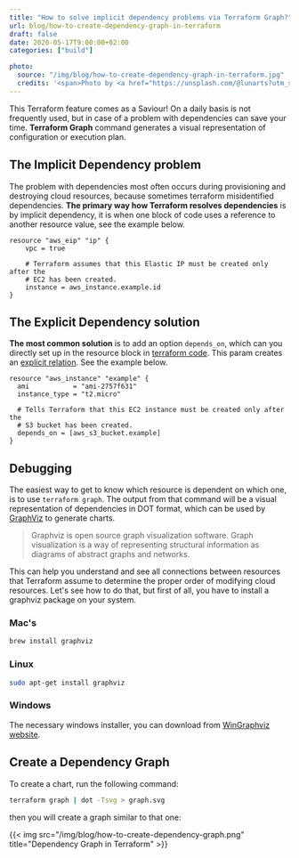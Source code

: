 ```yaml
---
title: "How to solve implicit dependency problems via Terraform Graph?"
url: blog/how-to-create-dependency-graph-in-terraform
draft: false
date: 2020-05-17T9:00:00+02:00
categories: ["build"]

photo:
  source: "/img/blog/how-to-create-dependency-graph-in-terraform.jpg"
  credits: '<span>Photo by <a href="https://unsplash.com/@lunarts?utm_source=unsplash&amp;utm_medium=referral&amp;utm_content=creditCopyText">Volodymyr Hryshchenko</a> on <a href="https://unsplash.com/?utm_source=unsplash&amp;utm_medium=referral&amp;utm_content=creditCopyText">Unsplash</a></span>'
---
```


This Terraform feature comes as a Saviour! On a daily basis is not frequently used, but in case of a problem with dependencies can save your time. **Terraform Graph** command generates a visual representation of configuration or execution plan.

<!--more-->

## The Implicit Dependency problem

The problem with dependencies most often occurs during provisioning and destroying cloud resources, because sometimes terraform misidentified dependencies. **The primary way how Terraform resolves dependencies** is by implicit dependency, it is when one block of code uses a reference to another resource value, see the example below.

```hcl
resource "aws_eip" "ip" {
    vpc = true

    # Terraform assumes that this Elastic IP must be created only after the
    # EC2 has been created.
    instance = aws_instance.example.id
}
```

## The Explicit Dependency solution

**The most common solution** is to add an option `depends_on`, which can you directly set up in the resource block in [terraform code](https://www.terraform.io/docs/configuration/resources.html#resource-dependencies). This param creates an [explicit relation](https://learn.hashicorp.com/terraform/getting-started/dependencies#implicit-and-explicit-dependencies). See the example below.

```hcl
resource "aws_instance" "example" {
  ami           = "ami-2757f631"
  instance_type = "t2.micro"

  # Tells Terraform that this EC2 instance must be created only after the
  # S3 bucket has been created.
  depends_on = [aws_s3_bucket.example]
}
```

## Debugging

The easiest way to get to know which resource is dependent on which one, is to use `terraform graph`. The output from that command will be a visual representation of dependencies in DOT format, which can be used by [GraphViz](http://www.graphviz.org/) to generate charts.

> Graphviz is open source graph visualization software. Graph visualization is a way of representing structural information as diagrams of abstract graphs and networks.

This can help you understand and see all connections between resources that Terraform assume to determine the proper order of modifying cloud resources. Let's see how to do that, but first of all, you have to install a graphviz package on your system.

### Mac's

```bash
brew install graphviz
```

### Linux

```bash
sudo apt-get install graphviz
```

### Windows

The necessary windows installer, you can download from [WinGraphviz website](http://wingraphviz.sourceforge.net/wingraphviz/).

## Create a Dependency Graph

To create a chart, run the following command:

```bash
terraform graph | dot -Tsvg > graph.svg
```

then you will create a graph similar to that one:

{{< img src="/img/blog/how-to-create-dependency-graph.png" title="Dependency Graph in Terraform" >}}
